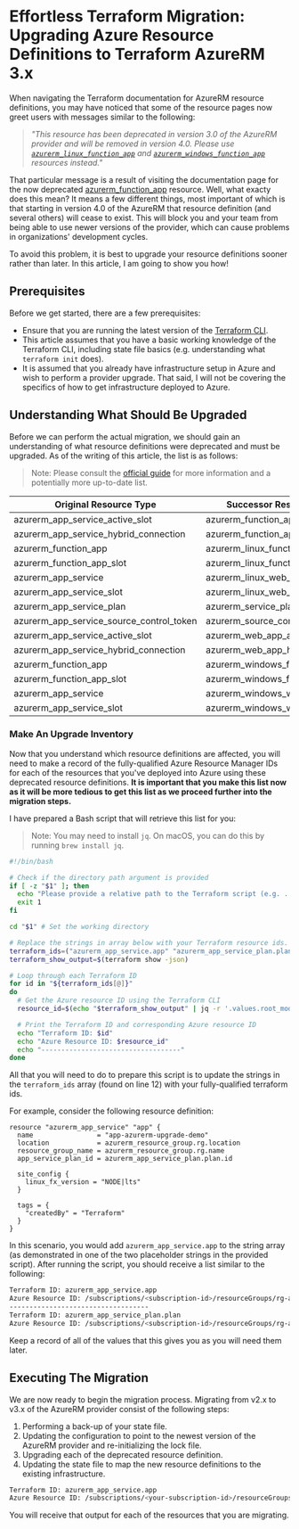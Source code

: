 # Effortless Terraform Migration: Upgrading Azure Resource Definitions to Terraform AzureRM 3.x

When navigating the Terraform documentation for AzureRM resource definitions, you may have noticed that some of the resource pages now greet users with messages similar to the following:

> *"This resource has been deprecated in version 3.0 of the AzureRM provider and will be removed in version 4.0. Please use [`azurerm_linux_function_app`](https://registry.terraform.io/providers/hashicorp/azurerm/latest/docs/resources/linux_function_app) and [`azurerm_windows_function_app`](https://registry.terraform.io/providers/hashicorp/azurerm/latest/docs/resources/windows_function_app) resources instead."*

That particular message is a result of visiting the documentation page for the now deprecated [azurerm_function_app](https://registry.terraform.io/providers/hashicorp/azurerm/latest/docs/resources/function_app) resource. Well, what exacty does this mean? It means a few different things, most important of which is that starting in version 4.0 of the AzureRM that resource definition (and several others) will cease to exist. This will block you and your team from being able to use newer versions of the provider, which can cause problems in organizations' development cycles.

To avoid this problem, it is best to upgrade your resource definitions sooner rather than later. In this article, I am going to show you how!

## Prerequisites

Before we get started, there are a few prerequisites:

- Ensure that you are running the latest version of the [Terraform CLI](https://developer.hashicorp.com/terraform/tutorials/aws-get-started/install-cli#install-terraform).
- This article assumes that you have a basic working knowledge of the Terraform CLI, including state file basics (e.g. understanding what `terraform init` does).
- It is assumed that you already have infrastructure setup in Azure and wish to perform a provider upgrade. That said, I will not be covering the specifics of how to get infrastructure deployed to Azure.

## Understanding What Should Be Upgraded

Before we can perform the actual migration, we should gain an understanding of what resource definitions were deprecated and must be upgraded. As of the writing of this article, the list is as follows:

> Note: Please consult the [official guide](https://registry.terraform.io/providers/hashicorp/azurerm/latest/docs/guides/3.0-upgrade-guide) for more information and a potentially more up-to-date list.

| Original Resource Type                   | Successor Resource Definition          |
| ---------------------------------------- | -------------------------------------- |
| azurerm_app_service_active_slot          | azurerm_function_app_active_slot       |
| azurerm_app_service_hybrid_connection    | azurerm_function_app_hybrid_connection |
| azurerm_function_app                     | azurerm_linux_function_app             |
| azurerm_function_app_slot                | azurerm_linux_function_app_slot        |
| azurerm_app_service                      | azurerm_linux_web_app                  |
| azurerm_app_service_slot                 | azurerm_linux_web_app_slot             |
| azurerm_app_service_plan                 | azurerm_service_plan                   |
| azurerm_app_service_source_control_token | azurerm_source_control_token           |
| azurerm_app_service_active_slot          | azurerm_web_app_active_slot            |
| azurerm_app_service_hybrid_connection    | azurerm_web_app_hybrid_connection      |
| azurerm_function_app                     | azurerm_windows_function_app           |
| azurerm_function_app_slot                | azurerm_windows_function_app_slot      |
| azurerm_app_service                      | azurerm_windows_web_app                |
| azurerm_app_service_slot                 | azurerm_windows_web_app_slot           |

### Make An Upgrade Inventory

Now that you understand which resource definitions are affected, you will need to make a record of the fully-qualified Azure Resource Manager IDs for each of the resources that you've deployed into Azure using these deprecated resource definitions. **It is important that you make this list now as it will be more tedious to get this list as we proceed further into the migration steps.**

I have prepared a Bash script that will retrieve this list for you:

> Note: You may need to install `jq`. On macOS, you can do this by running `brew install jq`.

```bash
#!/bin/bash

# Check if the directory path argument is provided
if [ -z "$1" ]; then
  echo "Please provide a relative path to the Terraform script (e.g. ../v2.99) as an argument."
  exit 1
fi

cd "$1" # Set the working directory

# Replace the strings in array below with your Terraform resource ids. Separate each string by a space.
terraform_ids=("azurerm_app_service.app" "azurerm_app_service_plan.plan")
terraform_show_output=$(terraform show -json)

# Loop through each Terraform ID
for id in "${terraform_ids[@]}"
do
  # Get the Azure resource ID using the Terraform CLI
  resource_id=$(echo "$terraform_show_output" | jq -r '.values.root_module.resources[] | select(.address == "'${id}'") | .values.id')

  # Print the Terraform ID and corresponding Azure resource ID
  echo "Terraform ID: $id"
  echo "Azure Resource ID: $resource_id"
  echo "-----------------------------------"
done
```

All that you will need to do to prepare this script is to update the strings in the `terraform_ids` array (found on line 12) with your fully-qualified terraform ids.

For example, consider the following resource definition:

```hcl
resource "azurerm_app_service" "app" {
  name                = "app-azurerm-upgrade-demo"
  location            = azurerm_resource_group.rg.location
  resource_group_name = azurerm_resource_group.rg.name
  app_service_plan_id = azurerm_app_service_plan.plan.id

  site_config {
    linux_fx_version = "NODE|lts"
  }

  tags = {
    "createdBy" = "Terraform"
  }
}
```

In this scenario, you would add `azurerm_app_service.app` to the string array (as demonstrated in one of the two placeholder strings in the provided script). After running the script, you should receive a list similar to the following:

```bash
Terraform ID: azurerm_app_service.app
Azure Resource ID: /subscriptions/<subscription-id>/resourceGroups/rg-azurerm-upgrade-demo/providers/Microsoft.Web/sites/app-azurerm-upgrade-demo
-----------------------------------
Terraform ID: azurerm_app_service_plan.plan
Azure Resource ID: /subscriptions/<subscription-id>/resourceGroups/rg-azurerm-upgrade-demo/providers/Microsoft.Web/serverfarms/asp-azurerm-upgrade-demo
```

Keep a record of all of the values that this gives you as you will need them later.

## Executing The Migration

We are now ready to begin the migration process. Migrating from v2.x to v3.x of the AzureRM provider consist of the following steps:

1. Performing a back-up of your state file.
2. Updating the configuration to point to the newest version of the AzureRM provider and re-initializing the lock file.
3. Upgrading each of the deprecated resource definition.
4. Updating the state file to map the new resource definitions to the existing infrastructure.



```bash
Terraform ID: azurerm_app_service.app
Azure Resource ID: /subscriptions/<your-subscription-id>/resourceGroups/rg-azurerm-upgrade-demo/providers/Microsoft.Web/sites/app-azurerm-upgrade-demo
```

You will receive that output for each of the resources that you are migrating.